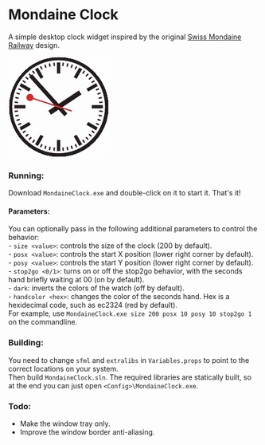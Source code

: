 # Mondaine Clock
A simple desktop clock widget inspired by the original [Swiss Mondaine Railway](https://ch.mondaine.com/) design.

![Clock](mondaine_clock.gif)


### Running:
Download `MondaineClock.exe` and double-click on it to start it. That's it!  

#### Parameters:
You can optionally pass in the following additional parameters to control the behavior:  
	- `size <value>`: controls the size of the clock (200 by default).  
	- `posx <value>`: controls the start X position (lower right corner by default).  
	- `posy <value>`: controls the start Y position (lower right corner by default).  
	- `stop2go <0/1>`: turns on or off the stop2go behavior, with the seconds hand briefly waiting at 00 (on by default).  
	- `dark`: inverts the colors of the watch (off by default).  
	- `handcolor <hex>`: changes the color of the seconds hand. Hex is a hexidecimal code, such as ec2324 (red by default).  
For example, use `MondaineClock.exe size 200 posx 10 posy 10 stop2go 1` on the commandline.

### Building:
You need to change `sfml` and `extralibs` in `Variables.props` to point to the correct locations on your system.  
Then build `MondaineClock.sln`. The required libraries are statically built, so at the end you can just open `<Config>\MondaineClock.exe`.  

### Todo:
- Make the window tray only.
- Improve the window border anti-aliasing.